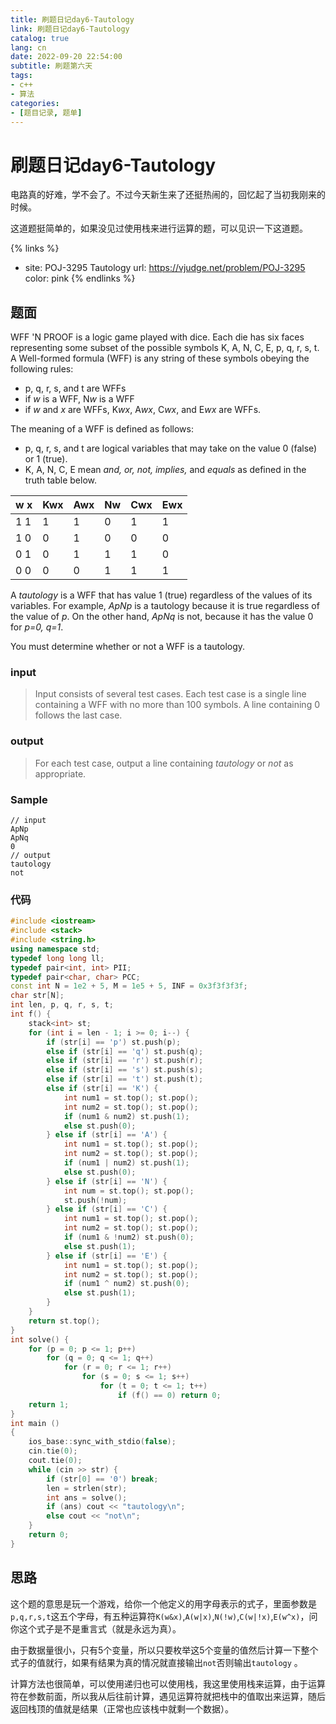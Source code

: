 ```yaml
---
title: 刷题日记day6-Tautology
link: 刷题日记day6-Tautology
catalog: true
lang: cn
date: 2022-09-20 22:54:00 
subtitle: 刷题第六天
tags:
- c++
- 算法
categories:
- [题目记录, 题单]
---
```

# 刷题日记day6-Tautology

电路真的好难，学不会了。不过今天新生来了还挺热闹的，回忆起了当初我刚来的时候。

这道题挺简单的，如果没见过使用栈来进行运算的题，可以见识一下这道题。

{% links %}
- site: POJ-3295 Tautology
  url: https://vjudge.net/problem/POJ-3295
  color: pink
{% endlinks %} 

## 题面

WFF 'N PROOF is a logic game played with dice. Each die has six faces representing some subset of the possible symbols K, A, N, C, E, p, q, r, s, t. A Well-formed formula (WFF) is any string of these symbols obeying the following rules:

- p, q, r, s, and t are WFFs
- if *w* is a WFF, N*w* is a WFF
- if *w* and *x* are WFFs, K*wx*, A*wx*, C*wx*, and E*wx* are WFFs.

The meaning of a WFF is defined as follows:

- p, q, r, s, and t are logical variables that may take on the value 0 (false) or 1 (true).
- K, A, N, C, E mean *and, or, not, implies,* and *equals* as defined in the truth table below.

| w     x | Kwx  | Awx  | Nw   | Cwx  | Ewx  |
| ------- | ---- | ---- | ---- | ---- | ---- |
| 1     1 | 1    | 1    | 0    | 1    | 1    |
| 1     0 | 0    | 1    | 0    | 0    | 0    |
| 0     1 | 0    | 1    | 1    | 1    | 0    |
| 0     0 | 0    | 0    | 1    | 1    | 1    |

A *tautology* is a WFF that has value 1 (true) regardless of the values of its variables. For example, *ApNp* is a tautology because it is true regardless of the value of *p*. On the other hand, *ApNq* is not, because it has the value 0 for *p=0, q=1*.

You must determine whether or not a WFF is a tautology.

### input

> Input consists of several test cases. Each test case is a single line containing a WFF with no more than 100 symbols. A line containing 0 follows the last case.

### output

> For each test case, output a line containing *tautology* or *not* as appropriate.

### Sample

```
// input
ApNp
ApNq
0
// output
tautology
not
```

### 代码

```cpp
#include <iostream>
#include <stack>
#include <string.h>
using namespace std;
typedef long long ll;
typedef pair<int, int> PII;
typedef pair<char, char> PCC;
const int N = 1e2 + 5, M = 1e5 + 5, INF = 0x3f3f3f3f;
char str[N];
int len, p, q, r, s, t;
int f() {
    stack<int> st;
    for (int i = len - 1; i >= 0; i--) {
        if (str[i] == 'p') st.push(p);
        else if (str[i] == 'q') st.push(q);
        else if (str[i] == 'r') st.push(r);
        else if (str[i] == 's') st.push(s);
        else if (str[i] == 't') st.push(t);
        else if (str[i] == 'K') {
            int num1 = st.top(); st.pop();
            int num2 = st.top(); st.pop();
            if (num1 & num2) st.push(1);
            else st.push(0);
        } else if (str[i] == 'A') {
            int num1 = st.top(); st.pop();
            int num2 = st.top(); st.pop();
            if (num1 | num2) st.push(1);
            else st.push(0);
        } else if (str[i] == 'N') {
            int num = st.top(); st.pop();
            st.push(!num);
        } else if (str[i] == 'C') {
            int num1 = st.top(); st.pop();
            int num2 = st.top(); st.pop();
            if (num1 & !num2) st.push(0);
            else st.push(1);
        } else if (str[i] == 'E') {
            int num1 = st.top(); st.pop();
            int num2 = st.top(); st.pop();
            if (num1 ^ num2) st.push(0);
            else st.push(1);
        }
    }
    return st.top();
}
int solve() {
    for (p = 0; p <= 1; p++)
        for (q = 0; q <= 1; q++)
            for (r = 0; r <= 1; r++)
                for (s = 0; s <= 1; s++)
                    for (t = 0; t <= 1; t++)
                        if (f() == 0) return 0;
    return 1;
}
int main ()
{
    ios_base::sync_with_stdio(false);
    cin.tie(0);
    cout.tie(0);
    while (cin >> str) {
        if (str[0] == '0') break;
        len = strlen(str);
        int ans = solve();
        if (ans) cout << "tautology\n";
        else cout << "not\n";
    }
    return 0;
}
```

## 思路

这个题的意思是玩一个游戏，给你一个他定义的用字母表示的式子，里面参数是`p,q,r,s,t`这五个字母，有五种运算符`K(w&x)`,`A(w|x)`,`N(!w)`,`C(w|!x)`,`E(w^x)`，问你这个式子是不是重言式（就是永远为真）。

由于数据量很小，只有5个变量，所以只要枚举这5个变量的值然后计算一下整个式子的值就行，如果有结果为真的情况就直接输出`not`否则输出`tautology` 。

计算方法也很简单，可以使用递归也可以使用栈，我这里使用栈来运算，由于运算符在参数前面，所以我从后往前计算，遇见运算符就把栈中的值取出来运算，随后返回栈顶的值就是结果（正常也应该栈中就剩一个数据）。

